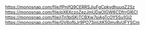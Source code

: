 https://monosnap.com/file/fPnjfQ9CERRSJiuFgCpkvdhuuqZ2Sz
https://monosnap.com/file/pX6XczoZezJmUDaOIGW6CDfrrGl6Cl
https://monosnap.com/file/iTn1biSKjTCBXw7siAgTcOY5Su1Gi2
https://monosnap.com/file/GV6ofbJr9PO73inUtK50mv8yUFYSCm